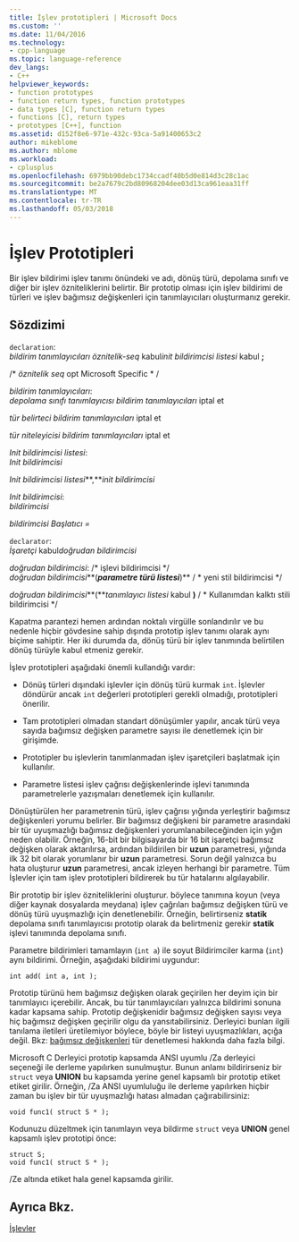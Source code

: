 ```yaml
---
title: İşlev prototipleri | Microsoft Docs
ms.custom: ''
ms.date: 11/04/2016
ms.technology:
- cpp-language
ms.topic: language-reference
dev_langs:
- C++
helpviewer_keywords:
- function prototypes
- function return types, function prototypes
- data types [C], function return types
- functions [C], return types
- prototypes [C++], function
ms.assetid: d152f8e6-971e-432c-93ca-5a91400653c2
author: mikeblome
ms.author: mblome
ms.workload:
- cplusplus
ms.openlocfilehash: 6979bb90debc1734ccadf40b5d0e814d3c28c1ac
ms.sourcegitcommit: be2a7679c2bd80968204dee03d13ca961eaa31ff
ms.translationtype: MT
ms.contentlocale: tr-TR
ms.lasthandoff: 05/03/2018
---
```

# <a name="function-prototypes"></a>İşlev Prototipleri
Bir işlev bildirimi işlev tanımı önündeki ve adı, dönüş türü, depolama sınıfı ve diğer bir işlev özniteliklerini belirtir. Bir prototip olması için işlev bildirimi de türleri ve işlev bağımsız değişkenleri için tanımlayıcıları oluşturmanız gerekir.  
  
## <a name="syntax"></a>Sözdizimi  
 `declaration`:  
 *bildirim tanımlayıcıları öznitelik-seq* kabul*init bildirimcisi listesi* kabul **;**  
  
 /\* *öznitelik seq* opt Microsoft Specific * /  
  
 *bildirim tanımlayıcıları*:  
 *depolama sınıfı tanımlayıcısı bildirim tanımlayıcıları* iptal et  
  
 *tür belirteci bildirim tanımlayıcıları* iptal et  
  
 *tür niteleyicisi bildirim tanımlayıcıları* iptal et  
  
 *Init bildirimcisi listesi*:  
 *Init bildirimcisi*  
  
 *Init bildirimcisi listesi***,***init bildirimcisi*  
  
 *Init bildirimcisi*:  
 *bildirimcisi*  
  
 *bildirimcisi Başlatıcı =*  
  
 `declarator`:  
 *İşaretçi* kabul*doğrudan bildirimcisi*  
  
 *doğrudan bildirimcisi*: /\* işlevi bildirimcisi \*/  
 *doğrudan bildirimcisi***(***parametre türü listesi***)** / * yeni stil bildirimcisi \*/  
  
 *doğrudan bildirimcisi***(***tanımlayıcı listesi* kabul **)** / * Kullanımdan kalktı stili bildirimcisi \*/  
  
 Kapatma parantezi hemen ardından noktalı virgülle sonlandırılır ve bu nedenle hiçbir gövdesine sahip dışında prototip işlev tanımı olarak aynı biçime sahiptir. Her iki durumda da, dönüş türü bir işlev tanımında belirtilen dönüş türüyle kabul etmeniz gerekir.  
  
 İşlev prototipleri aşağıdaki önemli kullandığı vardır:  
  
-   Dönüş türleri dışındaki işlevler için dönüş türü kurmak `int`. İşlevler döndürür ancak `int` değerleri prototipleri gerekli olmadığı, prototipleri önerilir.  
  
-   Tam prototipleri olmadan standart dönüşümler yapılır, ancak türü veya sayıda bağımsız değişken parametre sayısı ile denetlemek için bir girişimde.  
  
-   Prototipler bu işlevlerin tanımlanmadan işlev işaretçileri başlatmak için kullanılır.  
  
-   Parametre listesi işlev çağrısı değişkenlerinde işlevi tanımında parametrelerle yazışmaları denetlemek için kullanılır.  
  
 Dönüştürülen her parametrenin türü, işlev çağrısı yığında yerleştirir bağımsız değişkenleri yorumu belirler. Bir bağımsız değişkeni bir parametre arasındaki bir tür uyuşmazlığı bağımsız değişkenleri yorumlanabileceğinden için yığın neden olabilir. Örneğin, 16-bit bir bilgisayarda bir 16 bit işaretçi bağımsız değişken olarak aktarılırsa, ardından bildirilen bir **uzun** parametresi, yığında ilk 32 bit olarak yorumlanır bir **uzun** parametresi. Sorun değil yalnızca bu hata oluşturur **uzun** parametresi, ancak izleyen herhangi bir parametre. Tüm İşlevler için tam işlev prototipleri bildirerek bu tür hatalarını algılayabilir.  
  
 Bir prototip bir işlev özniteliklerini oluşturur. böylece tanımına koyun (veya diğer kaynak dosyalarda meydana) işlev çağrıları bağımsız değişken türü ve dönüş türü uyuşmazlığı için denetlenebilir. Örneğin, belirtirseniz **statik** depolama sınıfı tanımlayıcısı prototip olarak da belirtmeniz gerekir **statik** işlevi tanımında depolama sınıfı.  
  
 Parametre bildirimleri tamamlayın (`int a`) ile soyut Bildirimciler karma (`int`) aynı bildirimi. Örneğin, aşağıdaki bildirimi uygundur:  
  
```  
int add( int a, int );  
```  
  
 Prototip türünü hem bağımsız değişken olarak geçirilen her deyim için bir tanımlayıcı içerebilir. Ancak, bu tür tanımlayıcıları yalnızca bildirimi sonuna kadar kapsama sahip. Prototip değişkenidir bağımsız değişken sayısı veya hiç bağımsız değişken geçirilir olgu da yansıtabilirsiniz. Derleyici bunları ilgili tanılama iletileri üretilemiyor böylece, böyle bir listeyi uyuşmazlıkları, açığa değil. Bkz: [bağımsız değişkenleri](../c-language/arguments.md) tür denetlemesi hakkında daha fazla bilgi.  
  
 Microsoft C Derleyici prototip kapsamda ANSI uyumlu /Za derleyici seçeneği ile derleme yapılırken sunulmuştur. Bunun anlamı bildirirseniz bir `struct` veya **UNION** bu kapsamda yerine genel kapsamlı bir prototip etiket etiket girilir. Örneğin, /Za ANSI uyumluluğu ile derleme yapılırken hiçbir zaman bu işlev bir tür uyuşmazlığı hatası almadan çağırabilirsiniz:  
  
```  
void func1( struct S * );  
```  
  
 Kodunuzu düzeltmek için tanımlayın veya bildirme `struct` veya **UNION** genel kapsamlı işlev prototipi önce:  
  
```  
struct S;  
void func1( struct S * );  
```  
  
 /Ze altında etiket hala genel kapsamda girilir.  
  
## <a name="see-also"></a>Ayrıca Bkz.  
 [İşlevler](../c-language/functions-c.md)